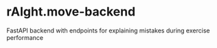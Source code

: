 # rAIght.move-backend
FastAPI backend with endpoints for explaining mistakes during exercise performance
